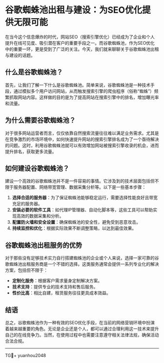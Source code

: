 # 谷歌蜘蛛池出租与建设：为SEO优化提供无限可能

在当今这个信息爆炸的时代，网站SEO（搜索引擎优化）已经成为了企业和个人提升在线可见度、吸引潜在客户的重要手段之一。而谷歌蜘蛛池，作为SEO优化中的重要一环，更是受到了广泛的关注。今天，我们就来聊聊关于谷歌蜘蛛池出租与建设的话题。

## 什么是谷歌蜘蛛池？

首先，让我们了解一下什么是谷歌蜘蛛池。简单来说，谷歌蜘蛛池是一种技术手段，通过模拟多个用户访问网站，从而触发搜索引擎的爬虫程序（俗称“蜘蛛”）频繁抓取网站内容。这样做的目的是为了提高网站在搜索引擎中的排名，增加曝光率和流量。

## 为什么需要谷歌蜘蛛池？

对于很多网站运营者而言，仅仅依靠自然搜索流量往往难以满足业务需求。尤其是在竞争激烈的市场环境中，如何快速提升网站的搜索引擎排名成为了一个亟待解决的问题。这时，利用谷歌蜘蛛池就可以有效增加网站被搜索引擎收录的机会，进而提升排名，获取更多流量。

## 如何建设谷歌蜘蛛池？

建设一个高效的谷歌蜘蛛池并不是一件容易的事情。它涉及到的技术层面包括但不限于服务器配置、网络带宽管理、数据采集分析等。以下是一些基本步骤：

1. **选择合适的服务器**：为了保证蜘蛛池能够稳定运行，需要选择性能良好且带宽充足的服务器。
2. **安装必要的软件工具**：如代理IP管理器、自动化脚本等，这些工具可以帮助实现高效的数据采集和分析。
3. **配置防火墙和安全设置**：确保蜘蛛池的安全性，避免受到恶意攻击。
4. **持续监控和优化**：根据实际效果不断调整策略，以达到最佳效果。

## 谷歌蜘蛛池出租服务的优势

对于那些没有足够技术实力自行搭建蜘蛛池的企业或个人来说，选择一家可靠的谷歌蜘蛛池出租服务商是一个不错的选择。这类服务通常会提供一系列专业化的解决方案，包括但不限于：

- **定制化服务**：根据客户需求量身定制解决方案。
- **技术支持**：提供专业的技术支持和售后服务。
- **性价比高**：相比自建，租赁服务往往更具成本效益。

## 结语

总之，谷歌蜘蛛池作为一种有效的SEO优化手段，在当前的网络营销环境中扮演着越来越重要的角色。无论是企业还是个人，都可以通过合理利用这一技术来提升自己的在线竞争力。当然，在使用过程中也需要注意遵守相关法律法规，确保活动合法合规。

---

TG💪+ yuanhou2048
